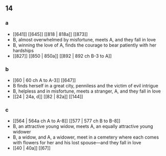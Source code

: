 ## 14
### a
- [[641]] [[645]] [[818 | 818a]] [[873]] 
- B, almost overwhelmed by misfortune, meets A, and they fall in love
- B, winning the love of A, finds the courage to bear patiently with her hardships
- [[827]] [[850 | 850a]] [[892 | 892 ch B-3 to A]] 

### b
- [[60 | 60 ch A to A-3]] [[647]] 
- B finds herself in a great city, penniless and the victim of evil intrigue
- B, helpless and in misfortune, meets a stranger, A, and they fall in love
- [[24 | 24a, d]] [[82 | 82a]] [[144]] 

### c
- [[564 | 564a ch A to A-8]] [[577 | 577 ch B to B-8]] 
- B, an attractive young widow, meets A, an equally attractive young widower
- B, a widow, and A, a widower, meet in a cemetery where each comes with flowers for her and his lost spouse—and they fall in love
- [[40 | 40a]] [[67]] 

